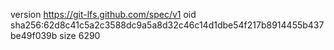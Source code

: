 version https://git-lfs.github.com/spec/v1
oid sha256:62d8c41c5a2c3588dc9a5a8d32c46c14d1dbe54f217b8914455b437be49f039b
size 6290
